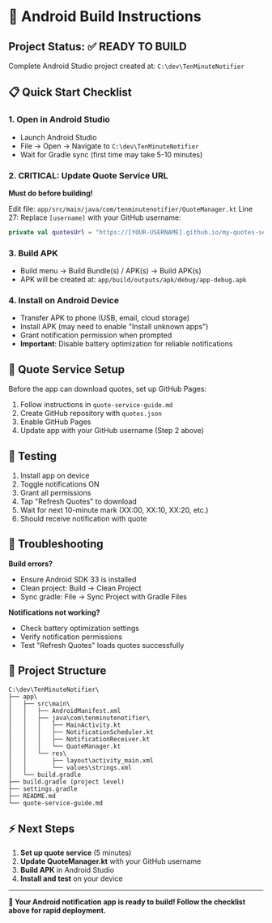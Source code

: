 # 🚀 Android Build Instructions

## Project Status: ✅ READY TO BUILD

Complete Android Studio project created at: `C:\dev\TenMinuteNotifier`

## 📋 Quick Start Checklist

### 1. Open in Android Studio
- Launch Android Studio
- File → Open → Navigate to `C:\dev\TenMinuteNotifier`
- Wait for Gradle sync (first time may take 5-10 minutes)

### 2. **CRITICAL**: Update Quote Service URL
**Must do before building!**

Edit file: `app/src/main/java/com/tenminutenotifier/QuoteManager.kt`
Line 27: Replace `[username]` with your GitHub username:

```kotlin
private val quotesUrl = "https://[YOUR-USERNAME].github.io/my-quotes-service/quotes.json"
```

### 3. Build APK
- Build menu → Build Bundle(s) / APK(s) → Build APK(s)
- APK will be created at: `app/build/outputs/apk/debug/app-debug.apk`

### 4. Install on Android Device
- Transfer APK to phone (USB, email, cloud storage)
- Install APK (may need to enable "Install unknown apps")
- Grant notification permission when prompted
- **Important**: Disable battery optimization for reliable notifications

## 🎯 Quote Service Setup

Before the app can download quotes, set up GitHub Pages:

1. Follow instructions in `quote-service-guide.md`
2. Create GitHub repository with `quotes.json`
3. Enable GitHub Pages
4. Update app with your GitHub username (Step 2 above)

## 📱 Testing

1. Install app on device
2. Toggle notifications ON
3. Grant all permissions
4. Tap "Refresh Quotes" to download
5. Wait for next 10-minute mark (XX:00, XX:10, XX:20, etc.)
6. Should receive notification with quote

## 🔧 Troubleshooting

**Build errors?**
- Ensure Android SDK 33 is installed
- Clean project: Build → Clean Project
- Sync gradle: File → Sync Project with Gradle Files

**Notifications not working?**
- Check battery optimization settings
- Verify notification permissions
- Test "Refresh Quotes" loads quotes successfully

## 📁 Project Structure

```
C:\dev\TenMinuteNotifier\
├── app\
│   ├── src\main\
│   │   ├── AndroidManifest.xml
│   │   ├── java\com\tenminutenotifier\
│   │   │   ├── MainActivity.kt
│   │   │   ├── NotificationScheduler.kt
│   │   │   ├── NotificationReceiver.kt
│   │   │   └── QuoteManager.kt
│   │   └── res\
│   │       ├── layout\activity_main.xml
│   │       └── values\strings.xml
│   └── build.gradle
├── build.gradle (project level)
├── settings.gradle
├── README.md
└── quote-service-guide.md
```

## ⚡ Next Steps

1. **Set up quote service** (5 minutes)
2. **Update QuoteManager.kt** with your GitHub username  
3. **Build APK** in Android Studio
4. **Install and test** on your device

---

**🎉 Your Android notification app is ready to build! Follow the checklist above for rapid deployment.**